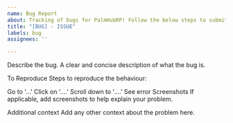 ```yaml
---
name: Bug Report
about: Tracking of bugs for PalmHubRP! Follow the below steps to submit a bug report!
title: "[BUG] - ISSUE"
labels: bug
assignees: ''

---
```


Describe the bug. A clear and concise description of what the bug is.

To Reproduce Steps to reproduce the behaviour:

Go to '...'
Click on '....'
Scroll down to '....'
See error
Screenshots If applicable, add screenshots to help explain your problem.

Additional context Add any other context about the problem here.

